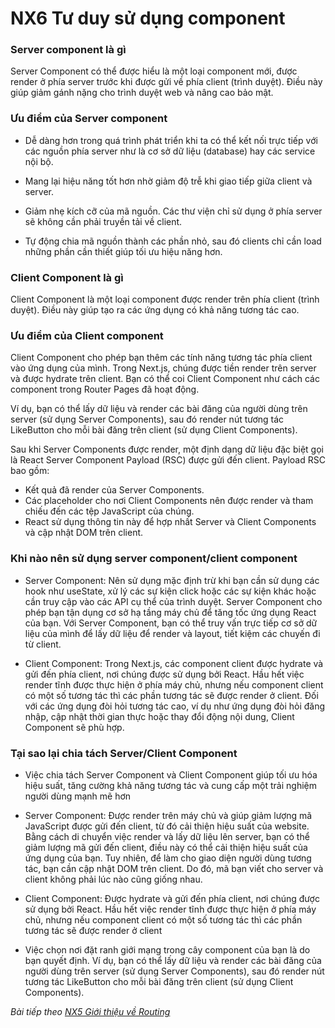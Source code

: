 # NX6 Tư duy sử dụng component

### Server component là gì

Server Component có thể được hiểu là một loại component mới, được render ở phía server trước khi được gửi về phía client (trình duyệt). Điều này giúp giảm gánh nặng cho trình duyệt web và nâng cao bảo mật.

### Ưu điểm của Server component

- Dễ dàng hơn trong quá trình phát triển khi ta có thể kết nối trực tiếp với các nguồn phía server như là cơ sở dữ liệu (database) hay các service nội bộ.

- Mang lại hiệu năng tốt hơn nhờ giảm độ trễ khi giao tiếp giữa client và server.

- Giảm nhẹ kích cỡ của mã nguồn. Các thư viện chỉ sử dụng ở phía server sẽ không cần phải truyền tải về client.

- Tự động chia mã nguồn thành các phần nhỏ, sau đó clients chỉ cần load những phần cần thiết giúp tối ưu hiệu năng hơn.

### Client Component là gì

Client Component là một loại component được render trên phía client (trình duyệt). Điều này giúp tạo ra các ứng dụng có khả năng tương tác cao.

### Ưu điểm của Client component

Client Component cho phép bạn thêm các tính năng tương tác phía client vào ứng dụng của mình. Trong Next.js, chúng được tiền render trên server và được hydrate trên client. Bạn có thể coi Client Component như cách các component trong Router Pages đã hoạt động.

Ví dụ, bạn có thể lấy dữ liệu và render các bài đăng của người dùng trên server (sử dụng Server Components), sau đó render nút tương tác LikeButton cho mỗi bài đăng trên client (sử dụng Client Components).

Sau khi Server Components được render, một định dạng dữ liệu đặc biệt gọi là React Server Component Payload (RSC) được gửi đến client. Payload RSC bao gồm:

- Kết quả đã render của Server Components.
- Các placeholder cho nơi Client Components nên được render và tham chiếu đến các tệp JavaScript của chúng.
- React sử dụng thông tin này để hợp nhất Server và Client Components và cập nhật DOM trên client.

### Khi nào nên sử dụng server component/client component 

- Server Component: Nên sử dụng mặc định trừ khi bạn cần sử dụng các hook như useState, xử lý các sự kiện click hoặc các sự kiện khác hoặc cần truy cập vào các API cụ thể của trình duyệt. Server Component cho phép bạn tận dụng cơ sở hạ tầng máy chủ để tăng tốc ứng dụng React của bạn. Với Server Component, bạn có thể truy vấn trực tiếp cơ sở dữ liệu của mình để lấy dữ liệu để render và layout, tiết kiệm các chuyến đi từ client.

- Client Component: Trong Next.js, các component client được hydrate và gửi đến phía client, nơi chúng được sử dụng bởi React. Hầu hết việc render tĩnh được thực hiện ở phía máy chủ, nhưng nếu component client có một số tương tác thì các phần tương tác sẽ được render ở client. Đối với các ứng dụng đòi hỏi tương tác cao, ví dụ như ứng dụng đòi hỏi đăng nhập, cập nhật thời gian thực hoặc thay đổi động nội dung, Client Component sẽ phù hợp.

### Tại sao lại chia tách Server/Client Component 

- Việc chia tách Server Component và Client Component giúp tối ưu hóa hiệu suất, tăng cường khả năng tương tác và cung cấp một trải nghiệm người dùng mạnh mẽ hơn

- Server Component: Được render trên máy chủ và giúp giảm lượng mã JavaScript được gửi đến client, từ đó cải thiện hiệu suất của website. Bằng cách di chuyển việc render và lấy dữ liệu lên server, bạn có thể giảm lượng mã gửi đến client, điều này có thể cải thiện hiệu suất của ứng dụng của bạn. Tuy nhiên, để làm cho giao diện người dùng tương tác, bạn cần cập nhật DOM trên client. Do đó, mã bạn viết cho server và client không phải lúc nào cũng giống nhau.

- Client Component: Được hydrate và gửi đến phía client, nơi chúng được sử dụng bởi React. Hầu hết việc render tĩnh được thực hiện ở phía máy chủ, nhưng nếu component client có một số tương tác thì các phần tương tác sẽ được render ở client

- Việc chọn nơi đặt ranh giới mạng trong cây component của bạn là do bạn quyết định. Ví dụ, bạn có thể lấy dữ liệu và render các bài đăng của người dùng trên server (sử dụng Server Components), sau đó render nút tương tác LikeButton cho mỗi bài đăng trên client (sử dụng Client Components).

*Bài tiếp theo [NX5 Giới thiệu về Routing ](/session/session_05_routing.md)*